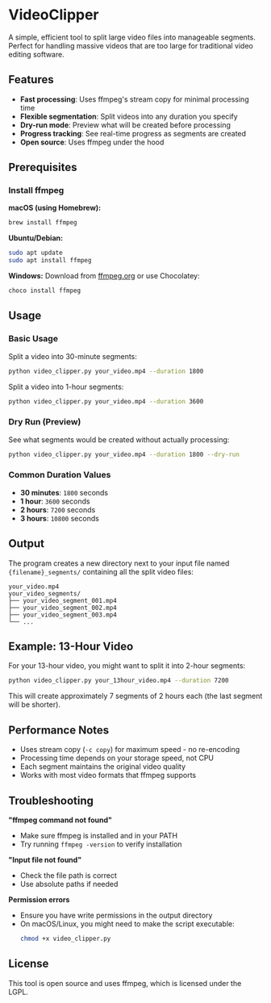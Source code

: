 # VideoClipper

A simple, efficient tool to split large video files into manageable segments. Perfect for handling massive videos that are too large for traditional video editing software.

## Features

- **Fast processing**: Uses ffmpeg's stream copy for minimal processing time
- **Flexible segmentation**: Split videos into any duration you specify
- **Dry-run mode**: Preview what will be created before processing
- **Progress tracking**: See real-time progress as segments are created
- **Open source**: Uses ffmpeg under the hood

## Prerequisites

### Install ffmpeg

**macOS (using Homebrew):**
```bash
brew install ffmpeg
```

**Ubuntu/Debian:**
```bash
sudo apt update
sudo apt install ffmpeg
```

**Windows:**
Download from [ffmpeg.org](https://ffmpeg.org/download.html) or use Chocolatey:
```bash
choco install ffmpeg
```

## Usage

### Basic Usage

Split a video into 30-minute segments:
```bash
python video_clipper.py your_video.mp4 --duration 1800
```

Split a video into 1-hour segments:
```bash
python video_clipper.py your_video.mp4 --duration 3600
```

### Dry Run (Preview)

See what segments would be created without actually processing:
```bash
python video_clipper.py your_video.mp4 --duration 1800 --dry-run
```

### Common Duration Values

- **30 minutes**: `1800` seconds
- **1 hour**: `3600` seconds  
- **2 hours**: `7200` seconds
- **3 hours**: `10800` seconds

## Output

The program creates a new directory next to your input file named `{filename}_segments/` containing all the split video files:

```
your_video.mp4
your_video_segments/
├── your_video_segment_001.mp4
├── your_video_segment_002.mp4
├── your_video_segment_003.mp4
└── ...
```

## Example: 13-Hour Video

For your 13-hour video, you might want to split it into 2-hour segments:

```bash
python video_clipper.py your_13hour_video.mp4 --duration 7200
```

This will create approximately 7 segments of 2 hours each (the last segment will be shorter).

## Performance Notes

- Uses stream copy (`-c copy`) for maximum speed - no re-encoding
- Processing time depends on your storage speed, not CPU
- Each segment maintains the original video quality
- Works with most video formats that ffmpeg supports

## Troubleshooting

**"ffmpeg command not found"**
- Make sure ffmpeg is installed and in your PATH
- Try running `ffmpeg -version` to verify installation

**"Input file not found"**
- Check the file path is correct
- Use absolute paths if needed

**Permission errors**
- Ensure you have write permissions in the output directory
- On macOS/Linux, you might need to make the script executable:
  ```bash
  chmod +x video_clipper.py
  ```

## License

This tool is open source and uses ffmpeg, which is licensed under the LGPL.
